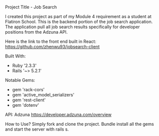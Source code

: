 Project Title - Job Search 

I created this project as part of my Module 4 requirement as a student at Flatiron School. This is the backend portion of the job search application. The application pull all job search results specifically for developer positions from the Adzuna API.

Here is the link to the front end built in React: https://github.com/zhenwu93/jobsearch-client

Built With: 
- Ruby '2.3.3'
- Rails '~> 5.2.1'

Notable Gems: 
- gem 'rack-cors'
- gem 'active_model_serializers'
- gem 'rest-client'
- gem 'dotenv'


API: Adzuna 
https://developer.adzuna.com/overview

How to Use? 
Simply fork and clone the project. Bundle install all the gems and start the server with rails s. 
